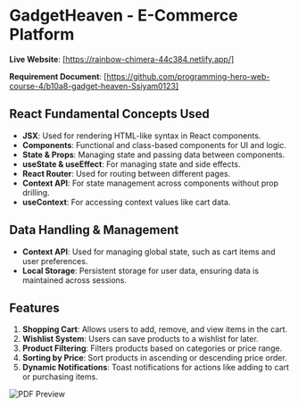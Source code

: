 # GadgetHeaven - E-Commerce Platform

**Live Website**: [https://rainbow-chimera-44c384.netlify.app/]

**Requirement Document**: [https://github.com/programming-hero-web-course-4/b10a8-gadget-heaven-Ssiyam0123]

## React Fundamental Concepts Used
- **JSX**: Used for rendering HTML-like syntax in React components.
- **Components**: Functional and class-based components for UI and logic.
- **State & Props**: Managing state and passing data between components.
- **useState & useEffect**: For managing state and side effects.
- **React Router**: Used for routing between different pages.
- **Context API**: For state management across components without prop drilling.
- **useContext**: For accessing context values like cart data.

## Data Handling & Management
- **Context API**: Used for managing global state, such as cart items and user preferences.
- **Local Storage**: Persistent storage for user data, ensuring data is maintained across sessions.

## Features
1. **Shopping Cart**: Allows users to add, remove, and view items in the cart.
2. **Wishlist System**: Users can save products to a wishlist for later.
3. **Product Filtering**: Filters products based on categories or price range.
4. **Sorting by Price**: Sort products in ascending or descending price order.
5. **Dynamic Notifications**: Toast notifications for actions like adding to cart or purchasing items.


![PDF Preview]("D:\Downloads\B10-A8-gadget-heaven-main\B10-A8-gadget-heaven-main\Batch-10_Assignment-08.pdf")

